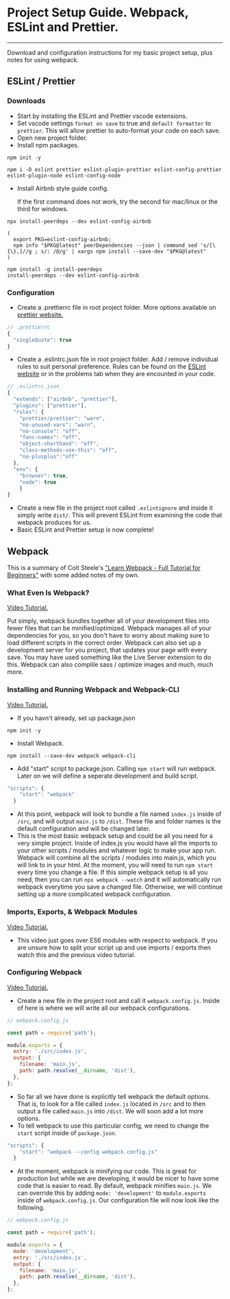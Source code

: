 # Project Setup Guide. Webpack, ESLint and Prettier.

---

Download and configuration instructions for my basic project setup, plus notes for using webpack.

## ESLint / Prettier

### Downloads

- Start by installing the ESLint and Prettier vscode extensions.
- Set vscode settings `format on save` to true and `default formatter` to `prettier`. This will allow prettier to auto-format your code on each save.
- Open new project folder.
- Install npm packages.

```
npm init -y
```

```
npm i -D eslint prettier eslint-plugin-prettier eslint-config-prettier eslint-plugin-node eslint-config-node
```

- Install Airbnb style guide config.

  If the first command does not work, try the second for mac/linux or the third for windows.

```
npx install-peerdeps --dev eslint-config-airbnb
```

```
(
  export PKG=eslint-config-airbnb;
  npm info "$PKG@latest" peerDependencies --json | command sed 's/[\{\},]//g ; s/: /@/g' | xargs npm install --save-dev "$PKG@latest"
)
```

```
npm install -g install-peerdeps
install-peerdeps --dev eslint-config-airbnb
```

### Configuration

- Create a .prettierrc file in root project folder. More options available on [prettier website.](https://prettier.io/docs/en/options.html)

```js
// .prettierrc
{
  "singleQuote": true
}
```

- Create a .eslintrc.json file in root project folder. Add / remove individual rules to suit personal preference. Rules can be found on the [ESLint website](https://eslint.org/docs/rules/) or in the problems tab when they are encounted in your code.

```js
// .eslintrc.json
{
  "extends": ["airbnb", "prettier"],
  "plugins": ["prettier"],
  "rules": {
    "prettier/prettier": "warn",
    "no-unused-vars": "warn",
    "no-console": "off",
    "func-names": "off",
    "object-shorthand": "off",
    "class-methods-use-this": "off",
    "no-plusplus":"off"
  },
  "env": {
    "browser": true,
    "node": true
    }
}
```

- Create a new file in the project root called `.eslintignore` and inside it simply write `dist/`. This will prevent ESLint from examining the code that webpack produces for us.
- Basic ESLint and Prettier setup is now complete!

## Webpack

This is a summary of Colt Steele's ["Learn Webpack - Full Tutorial for Beginners"](https://www.youtube.com/watch?v=MpGLUVbqoYQ) with some added notes of my own.

### What Even Is Webpack?

[Video Tutorial.](https://www.youtube.com/watch?v=3On5Z0gjf4U&list=PLblA84xge2_zwxh3XJqy6UVxS60YdusY8)

Put simply, webpack bundles together all of your development files into fewer files that can be minified/optimized. Webpack manages all of your dependencies for you, so you don't have to worry about making sure to load different scripts in the correct order. Webpack can also set up a development server for you project, that updates your page with every save. You may have used something like the Live Server extension to do this. Webpack can also complile sass / optimize images and much, much more.

### Installing and Running Webpack and Webpack-CLI

[Video Tutorial.](https://www.youtube.com/watch?v=5XrYSbUbS9o&list=PLblA84xge2_zwxh3XJqy6UVxS60YdusY8&index=2)

- If you havn't already, set up package.json

```
npm init -y
```

- Install Webpack.

```
npm install --save-dev webpack webpack-cli
```

- Add "start" script to package.json. Calling `npm start` will run webpack. Later on we will define a seperate development and build script.

```js
"scripts": {
    "start": "webpack"
  }
```

- At this point, webpack will look to bundle a file named `index.js` inside of `/src`, and will output `main.js` to `/dist`. These file and folder names is the default configuration and will be changed later.
- This is the most basic webpack setup and could be all you need for a very simple project. Inside of index.js you would have all the imports to your other scripts / modules and whatever logic to make your app run. Webpack will combine all the scripts / modules into main.js, which you will link to in your html. At the moment, you will need to run `npm start` every time you change a file. If this simple webpack setup is all you need, then you can run `npx webpack --watch` and it will automatically run webpack everytime you save a changed file. Otherwise, we will continue setting up a more complicated webpack configuration.

### Imports, Exports, & Webpack Modules

[Video Tutorial.](https://www.youtube.com/watch?v=8QYt1_17nk8&list=PLblA84xge2_zwxh3XJqy6UVxS60YdusY8&index=3)

- This video just goes over ES6 modules with respect to webpack. If you are unsure how to split your script up and use imports / exports then watch this and the previous video tutorial.

### Configuring Webpack

[Video Tutorial.](https://www.youtube.com/watch?v=ZwWiDZoPMB0&list=PLblA84xge2_zwxh3XJqy6UVxS60YdusY8&index=4)

- Create a new file in the project root and call it `webpack.config.js`. Inside of here is where we will write all our webpack configurations.

```js
// webpack.config.js

const path = require('path');

module.exports = {
  entry: './src/index.js',
  output: {
    filename: 'main.js',
    path: path.resolve(__dirname, 'dist'),
  },
};
```

- So far all we have done is explicitly tell webpack the default options. That is, to look for a file called `index.js` located in `/src` and to then output a file called `main.js` into `/dist`. We will soon add a lot more options.
- To tell webpack to use this particular config, we need to change the `start` script inside of `package.json`.

```js
"scripts": {
    "start": "webpack --config webpack.config.js"
  }
```

- At the moment, webpack is minifying our code. This is great for production but while we are developing, it would be nicer to have some code that is easier to read. By default, webpack minifies `main.js`. We can override this by adding `mode: 'development'` to `module.exports` inside of `webpack.config.js`. Our configuration file will now look like the following.

```js
// webpack.config.js

const path = require('path');

module.exports = {
  mode: 'development',
  entry: './src/index.js',
  output: {
    filename: 'main.js',
    path: path.resolve(__dirname, 'dist'),
  },
};
```
